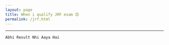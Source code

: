 ```yaml
---
layout: page
title: When i qualify JRF exam 😍
permalink: /jrf.html
---
```


---

`Abhi Result Nhi Aaya Hai`
